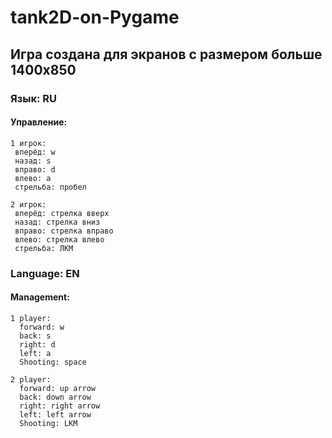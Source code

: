 # tank2D-on-Pygame
## Игра создана для экранов с размером больше 1400x850
### Язык: RU
#### Управление:
   ```
   1 игрок:
    вперёд: w
    назад: s
    вправо: d
    влево: a
    стрельба: пробел
    
  2 игрок:
    вперёд: стрелка вверх
    назад: стрелка вниз
    вправо: стрелка вправо
    влево: стрелка влево
    стрельба: ЛКМ
  ```
    
### Language: EN
#### Management:
  ```
  1 player:
    forward: w
    back: s
    right: d
    left: a
    Shooting: space
    
  2 player:
    forward: up arrow
    back: down arrow
    right: right arrow
    left: left arrow
    Shooting: LKM
  ```
